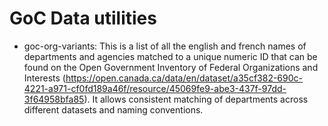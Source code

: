# GoC Data utilities
- goc-org-variants: This is a list of all the english and french names of departments and agencies matched to a unique numeric ID that can be found on the Open Government Inventory of Federal Organizations and Interests (https://open.canada.ca/data/en/dataset/a35cf382-690c-4221-a971-cf0fd189a46f/resource/45069fe9-abe3-437f-97dd-3f64958bfa85). It allows consistent matching of departments across different datasets and naming conventions.
